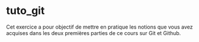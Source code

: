 # tuto_git
Cet exercice a pour objectif de mettre en pratique les notions que vous avez acquises dans les deux premières parties de ce cours sur Git et Github.
